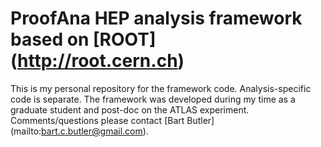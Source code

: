 # ProofAna HEP analysis framework based on [ROOT] (http://root.cern.ch)

This is my personal repository for the framework code. Analysis-specific code is separate. The framework was developed during my time as a graduate student and post-doc on the ATLAS experiment. Comments/questions please contact [Bart Butler] (mailto:bart.c.butler@gmail.com).
